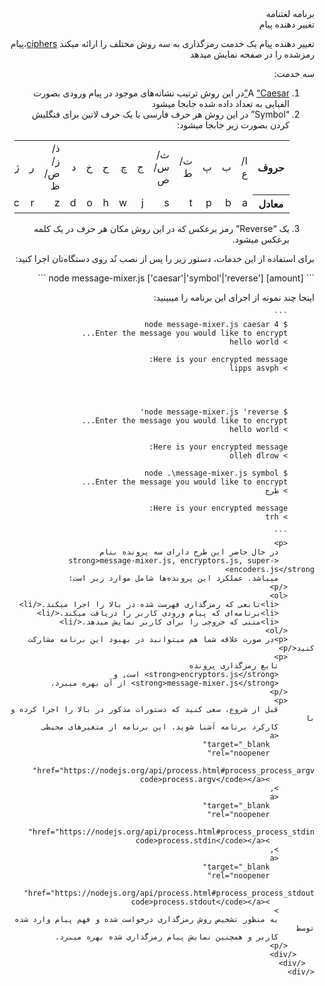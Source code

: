 <!DOCTYPE html>
<html lang="fa" dir="rtl">
  <head>
    <meta charset="UTF-8" />
    <meta http-equiv="X-UA-Compatible" content="IE=edge" />
    <meta name="viewport" content="width=device-width, initial-scale=1.0" />
  </head>
  <body>
    <div class="box">
      <div aria-hidden="true">برنامه لغتنامه</div>
      <span aria-hidden="true">تغییر دهنده پیام</span>
      <div>
        <div>
          <p>
            تغییر دهنده پیام یک خدمت رمزگذاری به سه روش مختلف را ارائه میکند
            <a
              target="_blank"
              rel="noopener"
              href="https://en.wikipedia.org/wiki/Cipher"
              >ciphers</a
            >،پیام رمزشده را در صفحه نمایش میدهد
          </p>
          <p>سه خدمت:</p>
          <ol>
            <li>
              A
              <a
                target="_blank"
                rel="noopener"
                href="https://en.wikipedia.org/wiki/Caesar_cipher"
                >“Caesar”</a
              >در این روش ترتیب نشانه‌های موجود در پیام ورودی بصورت الفبایی به
              تعداد داده شده جابجا میشود
            </li>
            <li>
              “Symbol” در این روش هر حرف فارسی با یک حرف لاتین برای فنگلیش کردن
              بصورت زیر جابجا میشود:
              <table id="tb">
                <tr>
                  <th>حروف</th>
                  <td>ا/ع</td>
                  <td>ب</td>
                  <td>پ</td>
                  <td>ت/ط</td>
                  <td>ث/س/ص</td>
                  <td>ج</td>
                  <td>چ</td>
                  <td>ح</td>
                  <td>خ</td>
                  <td>د</td>
                  <td>ذ/ز/ض/ظ</td>
                  <td>ر</td>
                  <td>ژ</td>
                  <td>ش</td>
                  <td>غ/ق</td>
                  <td>ف</td>
                  <td>ک</td>
                  <td>گ</td>
                  <td>ل</td>
                  <td>م</td>
                  <td>ن</td>
                  <td>و</td>
                  <td>ه</td>
                  <td>ی</td>
                </tr>
                <tr>
                  <th>معادل</th>
                  <td>a</td>
                  <td>b</td>
                  <td>p</td>
                  <td>t</td>
                  <td>s</td>
                  <td>j</td>
                  <td>w</td>
                  <td>h</td>
                  <td>o</td>
                  <td>d</td>
                  <td>z</td>
                  <td>r</td>
                  <td>c</td>
                  <td>x</td>
                  <td>q</td>
                  <td>f</td>
                  <td>k</td>
                  <td>g</td>
                  <td>l</td>
                  <td>m</td>
                  <td>n</td>
                  <td>u</td>
                  <td>e</td>
                  <td>y</td>
                </tr>
              </table>
            </li>
            <li>
              یک “Reverse” رمز برعکس که در این روش مکان هر حرف در یک کلمه برعکس
              میشود.
            </li>
          </ol>
          <p>
            برای استفاده از این خدمات، دستور زیر را پس از نصب نُد روی دستگاه‌تان
            اجرا کنید:
          </p>
          ```
          node message-mixer.js ['caesar'|'symbol'|'reverse'] [amount]
          ```
          </div></code></pre></pre>
          <p>اینجا چند نمونه از اجرای این برنامه را میبینید:</p>
         
          ```
          $ node message-mixer.js caesar 4
          Enter the message you would like to encrypt...
          > hello world

          Here is your encrypted message:
          > lipps asvph




          $ node message-mixer.js 'reverse'
          Enter the message you would like to encrypt...
          > hello world
          
          Here is your encrypted message:
          > olleh dlrow
          
          $ node .\message-mixer.js symbol
          Enter the message you would like to encrypt...
          > طرح
          
          Here is your encrypted message:
          > trh

          ```
          <p>
            در حال حاضر این طرح دارای سه پرونده بنام
            <strong>message-mixer.js, encryptors.js, super-encoders.js</strong>
            میباشد. عملکرد این پرونده‌ها شامل موارد زیر است:
          </p>
          <ol>
            <li>تابعی که رمزگذاری فهرست شده در بالا را اجرا میکند.</li>
            <li>برنامه‌ای که پیام ورودی کاربر را دریافت میکند.</li>
            <li>متنی که خروجی را برای کاربر نمایش میدهد.</li>
          </ol>
          <p>در صورت علاقه شما هم میتوانید در بهبود این برنامه مشارکت کنید</p>
          <p>
            تابع رمزگذاری پرونده
            <strong>encryptors.js</strong> است, و
            <strong>message-mixer.js</strong> از آن بهره میبرد.
          </p>
          <p>
            قبل از شروع، سعی کنید که دستورات مذکور در بالا را اجرا کرده و با
            کارکرد برنامه آشنا شوید. این برنامه از متغیرهای محیطی
            <a
              target="_blank"
              rel="noopener"
              href="https://nodejs.org/api/process.html#process_process_argv"
              ><code>process.argv</code></a
            >,
            <a
              target="_blank"
              rel="noopener"
              href="https://nodejs.org/api/process.html#process_process_stdin"
              ><code>process.stdin</code></a
            >,
            <a
              target="_blank"
              rel="noopener"
              href="https://nodejs.org/api/process.html#process_process_stdout"
              ><code>process.stdout</code></a
            >
            به منظور تشخیص روش رمزگذاری درخواست شده و فهم پیام وارد شده توسط
            کاربر و همچنین نمایش پیام رمزگذاری شده بهره میبرد.
          </p>
        </div>
      </div>
    </div>

  </body>
</html>

